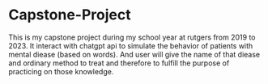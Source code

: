 # Capstone-Project
This is my capstone project during my school year at rutgers from 2019 to 2023.
It interact with chatgpt api to simulate the behavior of patients with mental diease (based on words).
And user will give the name of that diease and ordinary method to treat and therefore to fulfill the purpose of practicing on those knowledge.
